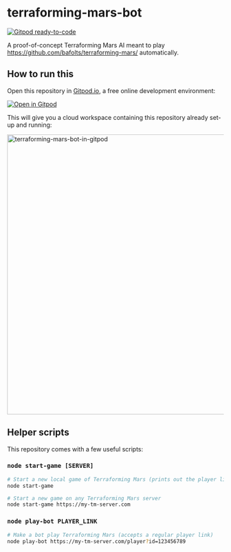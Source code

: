 # terraforming-mars-bot

[![Gitpod ready-to-code](https://img.shields.io/badge/Gitpod-ready--to--code-blue?logo=gitpod)](https://gitpod.io/#https://github.com/jankeromnes/terraforming-mars-bot)

A proof-of-concept Terraforming Mars AI meant to play https://github.com/bafolts/terraforming-mars/ automatically.

## How to run this

Open this repository in [Gitpod.io](https://www.gitpod.io), a free online development environment:

[![Open in Gitpod](https://gitpod.io/button/open-in-gitpod.svg)](https://gitpod.io/#https://github.com/jankeromnes/terraforming-mars-bot)

This will give you a cloud workspace containing this repository already set-up and running:

<img alt="terraforming-mars-bot-in-gitpod" width="650" src="https://user-images.githubusercontent.com/599268/99880174-16e3e680-2c12-11eb-9360-5c6a7ea7ab4b.png">

## Helper scripts

This repository comes with a few useful scripts:

### `node start-game [SERVER]`

```bash
# Start a new local game of Terraforming Mars (prints out the player links)
node start-game

# Start a new game on any Terraforming Mars server
node start-game https://my-tm-server.com
```

### `node play-bot PLAYER_LINK`

```bash
# Make a bot play Terraforming Mars (accepts a regular player link)
node play-bot https://my-tm-server.com/player?id=123456789
```
